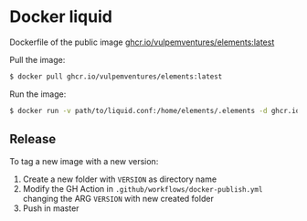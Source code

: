 # Docker liquid

Dockerfile of the public image [ghcr.io/vulpemventures/elements:latest](https://github.com/orgs/vulpemventures/packages/container/package/elements)

Pull the image:

```bash
$ docker pull ghcr.io/vulpemventures/elements:latest
```

Run the image:

```bash
$ docker run -v path/to/liquid.conf:/home/elements/.elements -d ghcr.io/vulpemventures/elements:latest
```

## Release

To tag a new image with a new version:

1) Create a new folder with `VERSION` as directory name
2) Modify the GH Action in `.github/workflows/docker-publish.yml` changing the ARG `VERSION` with new created folder
3) Push in master
